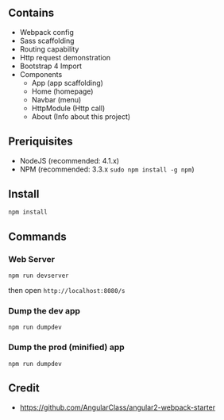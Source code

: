 ## Contains

* Webpack config
* Sass scaffolding
* Routing capability
* Http request demonstration
* Bootstrap 4 Import
* Components
    * App (app scaffolding)
    * Home (homepage)
    * Navbar (menu)
    * HttpModule (Http call)
    * About (Info about this project) 

## Preriquisites

* NodeJS (recommended: 4.1.x)
* NPM (recommended: 3.3.x `sudo npm install -g npm`)

## Install

`npm install`

## Commands

### Web Server

`npm run devserver`

then open `http://localhost:8080/s`

### Dump the dev app

`npm run dumpdev`

### Dump the prod (minified) app

`npm run dumpdev`

## Credit

* https://github.com/AngularClass/angular2-webpack-starter
